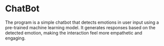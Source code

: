 # ChatBot
The program is a simple chatbot that detects emotions in user input using a pre-trained machine learning model. It generates responses based on the detected emotion, making the interaction feel more empathetic and engaging.
